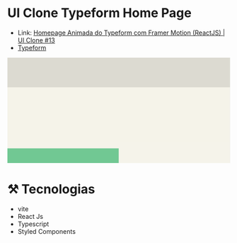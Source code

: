 # UI Clone Typeform Home Page

- Link: [Homepage Animada do Typeform com Framer Motion (ReactJS) | UI Clone #13](https://www.youtube.com/watch?v=O2xM5H7Ooj4)
- [Typeform](https://www.typeform.com/)

<img src="src/assets/preview.gif" >

# ⚒️ Tecnologias
- vite
- React Js
- Typescript
- Styled Components
